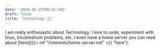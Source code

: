 ```yaml
---
date: '2024-10-25T08:55:59Z'
draft: false
title: 'Technology 🧑‍💻'
---
```

I am really enthusiastic about Technology. I love to code, experiment with linux, troubleshoot problems, etc.
I even have a home server you can read about [here]({{< ref "/interests/home-server.md" >}} "here").
